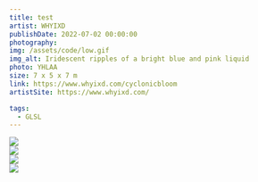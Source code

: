 ```yaml
---
title: test
artist: WHYIXD
publishDate: 2022-07-02 00:00:00
photography:
img: /assets/code/low.gif
img_alt: Iridescent ripples of a bright blue and pink liquid
photo: YHLAA
size: 7 x 5 x 7 m
link: https://www.whyixd.com/cyclonicbloom
artistSite: https://www.whyixd.com/

tags:
  - GLSL
---
```


<style>
     .embed-container {
      --video--width: 1084;
      --video--height: 666;

      position: relative;
      padding-bottom: calc(var(--video--height) / var(--video--width) * 100%); /* 41.66666667% */
      overflow: hidden;
      max-width: 100%;
      background: black;
    }

    .embed-container iframe,
    .embed-container object,
    .embed-container embed {
      position: absolute;
      top: 0;
      left: 0;
      width: 100%;
      height: 100%;
    }
  </style>

<div class="gallery">

<div class="  withTitle">
<img style=""src="/assets/code/sea/sea.gif">
</div>

<div class="  withTitle">
<img style=""src="/assets/code/sea/night.gif">
</div>
<div class="  withTitle">
<img style=""src="/assets/code/sea/sea2.png">
</div>
<div class="  withTitle">
<img style=""src="/assets/code/sea/night2.png">
</div>

</div>
